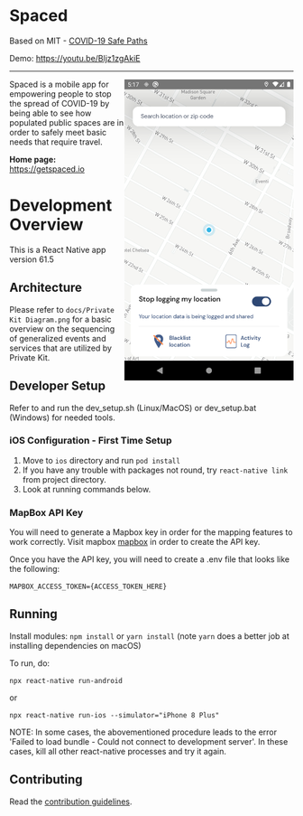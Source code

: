 # Spaced

Based on MIT - [COVID-19 Safe Paths](http://safepaths.mit.edu/)

Demo: https://youtu.be/Bljz1zgAkiE

----

<img align="right" width="300" src="./assets/PreviewUI.png" data-canonical-src="./assets/PreviewUI.png"/>

Spaced is a mobile app for empowering people to stop the spread of COVID-19 by being able to see how populated public spaces are in order to safely meet basic needs that require travel.

**Home page:** https://getspaced.io

# Development Overview

This is a React Native app version 61.5

## Architecture

Please refer to `docs/Private Kit Diagram.png` for a basic overview on the sequencing of generalized events and services that are utilized by Private Kit.

## Developer Setup

Refer to and run the dev_setup.sh (Linux/MacOS) or dev_setup.bat (Windows) for needed tools.

### iOS Configuration - First Time Setup

1. Move to `ios` directory and run `pod install`
2. If you have any trouble with packages not round, try `react-native link` from project directory.
3. Look at running commands below.

### MapBox API Key
You will need to generate a Mapbox key in order for the mapping features to work correctly. Visit mapbox [mapbox](https://www.mapbox.com/) in order to create the API key.

Once you have the API key, you will need to create a .env file that looks like the following:
```
MAPBOX_ACCESS_TOKEN={ACCESS_TOKEN_HERE}
```

## Running

Install modules:
```npm install``` or ```yarn install``` (note ```yarn``` does a better job at installing dependencies on macOS)

To run, do:
```
npx react-native run-android
```
or
```
npx react-native run-ios --simulator="iPhone 8 Plus"
```

NOTE: In some cases, the abovementioned procedure leads to the error 'Failed to load bundle - Could not connect to development server'. In these cases, kill all other react-native processes and try it again.

## Contributing

Read the [contribution guidelines](CONTRIBUTING.md).


